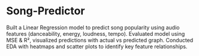 # Song-Predictor
Built a Linear Regression model to predict song popularity using audio features (danceability, energy, loudness, tempo). Evaluated model using MSE &amp; R², visualized predictions with actual vs predicted graph. Conducted EDA with heatmaps and scatter plots to identify key feature relationships.
